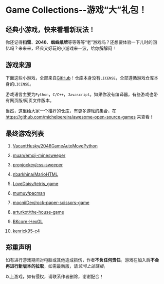 # Game Collections--游戏“大”礼包！

## 经典小游戏，快来看看**新玩法**！

你还记得**扫雷**、**2048**、**蜘蛛纸牌**等等等等“老”游戏吗？还想要体验一下儿时的回忆吗？来来来，经典又好玩的小游戏来一波，给你解解闷！  

## 游戏来源

下面这些小游戏，全部来自[GitHub](https://github.com/)！仓库本身没有`LICENSE`，全部遵循游戏仓库本身的`LICENSE`。  

游戏语言主要为`Python`，`C/C++`，`Javascript`。如果你没有编译器，有些游戏也带有网页版/网页文件版本。  

当然，这里给大家一个推荐的仓库，有更多游戏的集合，在<https://github.com/michelpereira/awesome-open-source-games> 来查看！

## 最终游戏列表

1. [VacantHusky/2048GameAutoMovePython](https://github.com/VacantHusky/2048GameAutoMovePython/)  

2. [muan/emoji-minesweeper](https://github.com/muan/emoji-minesweeper/)  

3. [propjockey/css-sweeper](https://github.com/propjockey/css-sweeper)  

4. [nbarkhina/MarioHTML](https://github.com/nbarkhina/MarioHTML)  

5. [LoveDaisy/tetris_game](https://github.com/LoveDaisy/tetris_game)  

6. [mumuy/pacman](https://github.com/mumuy/pacman)  

7. [mooniiDev/rock-paper-scissors-game](https://github.com/mooniiDev/rock-paper-scissors-game)  

8. [arturkot/the-house-game](https://github.com/arturkot/the-house-game)  

9. [BKcore-HexGL](https://github.com/BKcore/HexGL)  

10. [kenrick95-c4](https://github.com/kenrick95/c4)  

## 郑重声明

如有进行游戏期间对电脑或其他造成损伤，作者**不负任何责任**。游戏在加入后**不会再进行新版本的拉取**，如需最新版，请*访问上述链接*。

以上游戏，如有侵权，请联系作者删除，谢谢配合！
